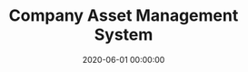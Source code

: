 ---
layout: inner
position: right
title: 'Company Asset Management System'
lead_text: "Designed & developed back-end and administration page for PT. PJB Asset Management System."
tags: ['MySQL', 'PHP, Yii 2', 'HTML, CSS', 'Javascript, jQuery']
featured_image: ['/img/posts/pjb-aset-min.png']
date: 2020-06-01 00:00:00
categories: ['Solution', 'Web', 'API Service']
project_link: 'https://play.google.com/store/apps/details?id=com.uppaiton.pjb_cek_aset'
button_icon: 'fab fa-google-play'
button_text: 'App'
order: 25
visible: 1
company: 'Freelance'
---